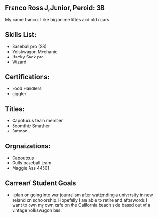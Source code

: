 ## Franco Ross J,Junior, Peroid: 3B
My  name franco. I like big anime tittes and old ncars. 

## Skills List:
- Baseball pro (SS) 
- Volskwagon Mechanic 
- Hacky Sack pro
- Wizard
## Certifications: 
- Food Handlers
- giggler 
## Titles: 
- Capotuous team member 
- Soomthie Smasher 
- Batman 
## Orgnaizations: 
- Capoutous
- Gulls baseball team
- Maggie Ass 44501
## Carrear/ Student Goals
- I plan on going into war jounralism after wattending a university in new  zeland on scholorship. Hopefully I am able to retire and afterwords I want to own my own cafe on the California beach side based out of a vintage volkswagon bus. 
